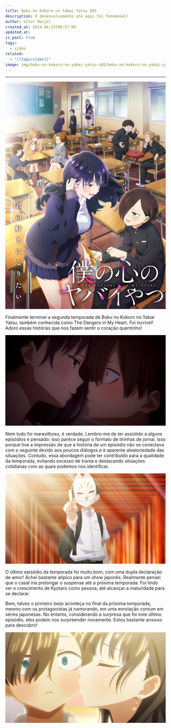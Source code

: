 ```yaml
---
title: Boku no Kokoro no Yabai Yatsu S02
description: O desenvolvimento até aqui foi fenomenal!
author: Vítor Marçal
created_at: 2024-04-23T00:57:00
updated_at: 
is_post: true
tags:
  - video
related:
  - "[[tags/video]]"
image: img/boku-no-kokoro-no-yabai-yatsu-s02/boku-no-kokoro-no-yabai-yatsu-s02.jpg
---
```

----

![boku-no-kokoro-no-yabai-yatsu-s02](img/boku-no-kokoro-no-yabai-yatsu/boku-no-kokoro-no-yabai-yatsu-s02.jpg)

Finalmente terminei a segunda temporada de Boku no Kokoro no Yabai Yatsu, também conhecida como The Dangers in My Heart. Foi incrível! Adoro essas histórias que nos fazem sentir o coração quentinho! 

![boku-no-kokoro-no-yabai-yatsu-s02](img/boku-no-kokoro-no-yabai-yatsu/boku-no-kokoro-no-yabai-yatsu-s02-2.jpg)

Nem tudo foi maravilhoso, é verdade. Lembro-me de ter assistido a alguns episódios e pensado: isso parece seguir o formato de tirinhas de jornal. Isso porque tive a impressão de que a história de um episódio não se conectava com o seguinte devido aos poucos diálogos e à aparente aleatoriedade das situações. Contudo, essa abordagem pode ter contribuído para a qualidade da temporada, evitando excesso de trama e destacando situações cotidianas com as quais podemos nos identificar.

![boku-no-kokoro-no-yabai-yatsu-s02](img/boku-no-kokoro-no-yabai-yatsu/boku-no-kokoro-no-yabai-yatsu-s02-3.jpg)

O último episódio da temporada foi muito bom, com uma dupla declaração de amor! Achei bastante atípico para um show japonês. Realmente pensei que o casal iria prolongar o suspense até a próxima temporada. Foi lindo ver o crescimento de Kyotaro como pessoa, até alcançar a maturidade para se declarar. 

Bem, talvez o primeiro beijo aconteça no final da próxima temporada, mesmo com os protagonistas já namorando, em uma enrolação comum em séries japonesas. No entanto, considerando a surpresa que foi este último episódio, eles podem nos surpreender novamente. Estou bastante ansioso para descobrir!

![boku-no-kokoro-no-yabai-yatsu-s02](img/boku-no-kokoro-no-yabai-yatsu/boku-no-kokoro-no-yabai-yatsu-s02-4.jpg)